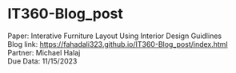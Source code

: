# IT360-Blog_post
Paper: Interative Furniture Layout Using Interior Design Guidlines <br>
Blog link: https://fahadali323.github.io/IT360-Blog_post/index.html <br>
Partner: Michael Halaj <br>
Due Data: 11/15/2023
